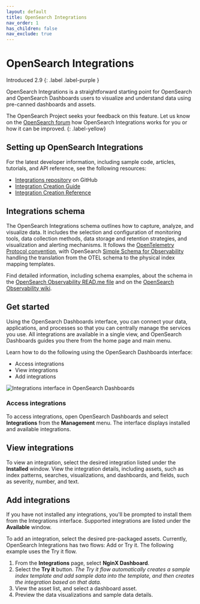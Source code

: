 ```yaml
---
layout: default
title: OpenSearch Integrations
nav_order: 1
has_children: false
nav_exclude: true
---
```


# OpenSearch Integrations
Introduced 2.9
{: .label .label-purple }

OpenSearch Integrations is a straightforward starting point for OpenSearch and OpenSearch Dashboards users to visualize and understand data using pre-canned dashboards and assets. 

The OpenSearch Project seeks your feedback on this feature. Let us know on the [OpenSearch forum](https://forum.opensearch.org/) how OpenSearch Integrations works for you or how it can be improved. 
{: .label-yellow}

## Setting up OpenSearch Integrations

For the latest developer information, including sample code, articles, tutorials, and API reference, see the following resources:

- [Integrations repository](https://github.com/opensearch-project/observability/tree/e18cf354fd7720a6d5df6a6de5d53e51a9d43127/integrations) on GitHub
- [Integration Creation Guide](https://github.com/opensearch-project/dashboards-observability/wiki/Integration-Creation-Guide)
- [Integration Creation Reference](https://github.com/opensearch-project/dashboards-observability/wiki/Integration-Creation-Reference)

## Integrations schema

The OpenSearch Integrations schema outlines how to capture, analyze, and visualize data. It includes the selection and configuration of monitoring tools, data collection methods, data storage and retention strategies, and visualization and alerting mechanisms. It follows the [OpenTelemetry Protocol convention](https://github.com/open-telemetry), with OpenSearch [Simple Schema for Observability](https://opensearch.org/docs/latest/observing-your-data/ssfo/) handling the translation from the OTEL schema to the physical index mapping templates. 

Find detailed information, including schema examples, about the schema in the [OpenSearch Observability READ.me file](https://github.com/opensearch-project/opensearch-catalog/blob/main/docs/schema/observability/README.md) and on the [OpenSearch Observability wiki](https://github.com/opensearch-project/dashboards-observability/wiki/OpenSearch-Observability--Home#observability-schema).

## Get started

Using the OpenSearch Dashboards interface, you can connect your data, applications, and processes so that you can centrally manage the services you use. All integrations are available in a single view, and OpenSearch Dashboards guides you there from the home page and main menu. 

Learn how to do the following using the OpenSearch Dashboards interface:

- Access integrations
- View integrations
- Add integrations 

![Integrations interface in OpenSearch Dashboards]({{site.url}}{{site.baseurl}}/images/integrations-interface.png)

### Access integrations

To access integrations, open OpenSearch Dashboards and select **Integrations** from the **Management** menu. The interface displays installed and available integrations.

## View integrations

To view an integration, select the desired integration listed under the **Installed** window. View the integration details, including assets, such as index patterns, searches, visualizations, and dashboards, and fields, such as severity, number, and text. 

## Add integrations

If you have not installed any integrations, you'll be prompted to install them from the Integrations interface. Supported integrations are listed under the **Available** window. 

To add an integration, select the desired pre-packaged assets. Currently, OpenSearch Integrations has two flows: Add or Try it. The following example uses the Try it flow.

1. From the **Integrations** page, select **NginX Dashboard**.
2. Select the **Try it** button. _The Try it flow automatically creates a sample index template and add sample data into the template, and then creates the integration based on that data._
3. View the asset list, and select a dashboard asset.
4. Preview the data visualizations and sample data details.  

